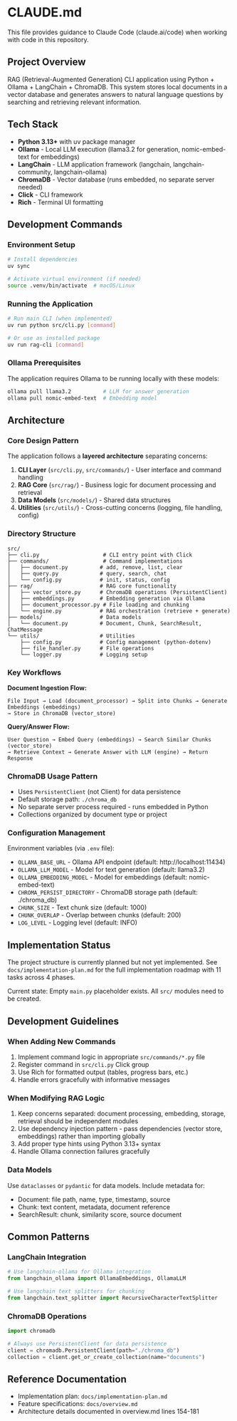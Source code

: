 # CLAUDE.md

This file provides guidance to Claude Code (claude.ai/code) when working with code in this repository.

## Project Overview

RAG (Retrieval-Augmented Generation) CLI application using Python + Ollama + LangChain + ChromaDB. This system stores local documents in a vector database and generates answers to natural language questions by searching and retrieving relevant information.

## Tech Stack

- **Python 3.13+** with uv package manager
- **Ollama** - Local LLM execution (llama3.2 for generation, nomic-embed-text for embeddings)
- **LangChain** - LLM application framework (langchain, langchain-community, langchain-ollama)
- **ChromaDB** - Vector database (runs embedded, no separate server needed)
- **Click** - CLI framework
- **Rich** - Terminal UI formatting

## Development Commands

### Environment Setup
```bash
# Install dependencies
uv sync

# Activate virtual environment (if needed)
source .venv/bin/activate  # macOS/Linux
```

### Running the Application
```bash
# Run main CLI (when implemented)
uv run python src/cli.py [command]

# Or use as installed package
uv run rag-cli [command]
```

### Ollama Prerequisites
The application requires Ollama to be running locally with these models:
```bash
ollama pull llama3.2          # LLM for answer generation
ollama pull nomic-embed-text  # Embedding model
```

## Architecture

### Core Design Pattern
The application follows a **layered architecture** separating concerns:

1. **CLI Layer** (`src/cli.py`, `src/commands/`) - User interface and command handling
2. **RAG Core** (`src/rag/`) - Business logic for document processing and retrieval
3. **Data Models** (`src/models/`) - Shared data structures
4. **Utilities** (`src/utils/`) - Cross-cutting concerns (logging, file handling, config)

### Directory Structure
```
src/
├── cli.py                    # CLI entry point with Click
├── commands/                 # Command implementations
│   ├── document.py          # add, remove, list, clear
│   ├── query.py             # query, search, chat
│   └── config.py            # init, status, config
├── rag/                     # RAG core functionality
│   ├── vector_store.py      # ChromaDB operations (PersistentClient)
│   ├── embeddings.py        # Embedding generation via Ollama
│   ├── document_processor.py # File loading and chunking
│   └── engine.py            # RAG orchestration (retrieve + generate)
├── models/                  # Data models
│   └── document.py          # Document, Chunk, SearchResult, ChatMessage
└── utils/                   # Utilities
    ├── config.py            # Config management (python-dotenv)
    ├── file_handler.py      # File operations
    └── logger.py            # Logging setup
```

### Key Workflows

**Document Ingestion Flow:**
```
File Input → Load (document_processor) → Split into Chunks → Generate Embeddings (embeddings)
→ Store in ChromaDB (vector_store)
```

**Query/Answer Flow:**
```
User Question → Embed Query (embeddings) → Search Similar Chunks (vector_store)
→ Retrieve Context → Generate Answer with LLM (engine) → Return Response
```

### ChromaDB Usage Pattern
- Uses `PersistentClient` (not Client) for data persistence
- Default storage path: `./chroma_db`
- No separate server process required - runs embedded in Python
- Collections organized by document type or project

### Configuration Management
Environment variables (via `.env` file):
- `OLLAMA_BASE_URL` - Ollama API endpoint (default: http://localhost:11434)
- `OLLAMA_LLM_MODEL` - Model for text generation (default: llama3.2)
- `OLLAMA_EMBEDDING_MODEL` - Model for embeddings (default: nomic-embed-text)
- `CHROMA_PERSIST_DIRECTORY` - ChromaDB storage path (default: ./chroma_db)
- `CHUNK_SIZE` - Text chunk size (default: 1000)
- `CHUNK_OVERLAP` - Overlap between chunks (default: 200)
- `LOG_LEVEL` - Logging level (default: INFO)

## Implementation Status

The project structure is currently planned but not yet implemented. See `docs/implementation-plan.md` for the full implementation roadmap with 11 tasks across 4 phases.

Current state: Empty `main.py` placeholder exists. All `src/` modules need to be created.

## Development Guidelines

### When Adding New Commands
1. Implement command logic in appropriate `src/commands/*.py` file
2. Register command in `src/cli.py` Click group
3. Use Rich for formatted output (tables, progress bars, etc.)
4. Handle errors gracefully with informative messages

### When Modifying RAG Logic
1. Keep concerns separated: document processing, embedding, storage, retrieval should be independent modules
2. Use dependency injection pattern - pass dependencies (vector store, embeddings) rather than importing globally
3. Add proper type hints using Python 3.13+ syntax
4. Handle Ollama connection failures gracefully

### Data Models
Use `dataclasses` or `pydantic` for data models. Include metadata for:
- Document: file path, name, type, timestamp, source
- Chunk: text content, metadata, document reference
- SearchResult: chunk, similarity score, source document

## Common Patterns

### LangChain Integration
```python
# Use langchain-ollama for Ollama integration
from langchain_ollama import OllamaEmbeddings, OllamaLLM

# Use langchain text splitters for chunking
from langchain.text_splitter import RecursiveCharacterTextSplitter
```

### ChromaDB Operations
```python
import chromadb

# Always use PersistentClient for data persistence
client = chromadb.PersistentClient(path="./chroma_db")
collection = client.get_or_create_collection(name="documents")
```

## Reference Documentation
- Implementation plan: `docs/implementation-plan.md`
- Feature specifications: `docs/overview.md`
- Architecture details documented in overview.md lines 154-181
